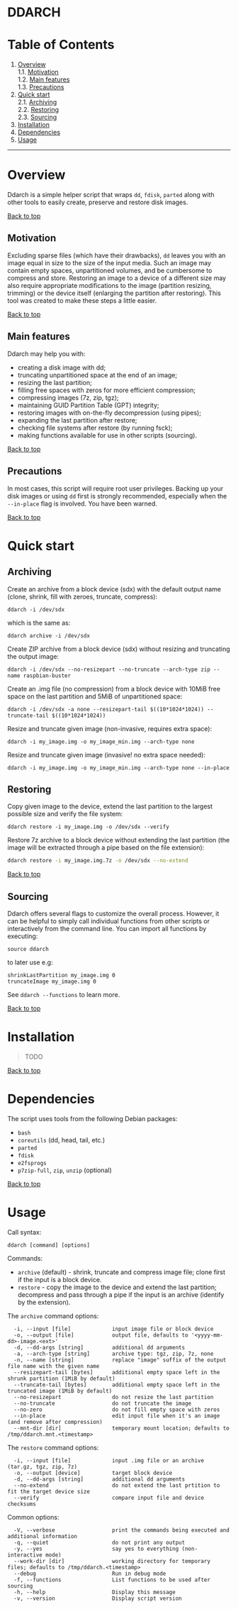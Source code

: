 # DDARCH

# Table of Contents

1.  [Overview](#overview)  
1.1. [Motivation](#motivation)  
	1.2. [Main features](#main-features)  
	1.3.  [Precautions](#precautions)  
2.  [Quick start](#quick-start)  
	2.1.  [Archiving](#archiving)  
	2.2.  [Restoring](#restoring)  
	2.3.  [Sourcing](#sourcing)  
3.  [Installation](#installation)  
4.  [Dependencies](#dependencies)  
5.  [Usage](#usage)

-----

# Overview

Ddarch is a simple helper script that wraps `dd`, `fdisk`, `parted` along with other tools to easily create, preserve and restore disk images. 

 [Back to top](#table-of-contents)

## Motivation
Excluding sparse files (which have their drawbacks), `dd` leaves you with an image equal in size to the size of the input media. Such an image may contain empty spaces, unpartitioned volumes, and be cumbersome to compress and store. Restoring an image to a device of a different size may also require appropriate modifications to the image (partition resizing, trimming) or the device itself (enlarging the partition after restoring). This tool was created to make these steps a little easier.

 [Back to top](#table-of-contents)

## Main features
Ddarch may help you with:

- creating a disk image with dd;
- truncating unpartitioned space at the end of an image;
- resizing the last partition;
- filling free spaces with zeros for more efficient compression;
- compressing images (7z, zip, tgz);
- maintaining GUID Partition Table (GPT) integrity;
- restoring images with on-the-fly decompression (using pipes);
- expanding the last partition after restore;
- checking file systems after restore (by running fsck);
- making functions available for use in other scripts (sourcing).

 [Back to top](#table-of-contents)

## Precautions
In most cases, this script will require root user privileges. Backing up your disk images or using `dd` first is strongly recommended, especially when the `--in-place` flag is involved. You have been warned.

 [Back to top](#table-of-contents)

# Quick start

## Archiving

Create an archive from a block device (sdx) with the default output name
(clone, shrink, fill with zeroes, truncate, compress):

```
ddarch -i /dev/sdx
```

which is the same as:

```
ddarch archive -i /dev/sdx
```
Create ZIP archive from a block device (sdx) without resizing and truncating the output image:

```
ddarch -i /dev/sdx --no-resizepart --no-truncate --arch-type zip --name raspbian-buster
```

Create an .img file (no compression) from a block device with 10MiB free
space on the last partition and 5MiB of unpartitioned space:

```
ddarch -i /dev/sdx -a none --resizepart-tail $((10*1024*1024)) --truncate-tail $((10*1024*1024))
```
Resize and truncate given image (non-invasive, requires extra space):

```
ddarch -i my_image.img -o my_image_min.img --arch-type none
```

Resize and truncate given image (invasive! no extra space needed):

```
ddarch -i my_image.img -o my_image_min.img --arch-type none --in-place
```

## Restoring

Copy given image to the device, extend the last partition to the largest possible size and verify the file system:

```
ddarch restore -i my_image.img -o /dev/sdx --verify
```

Restore 7z archive to a block device without extending the last partition
(the image will be extracted through a pipe based on the file extension):

```bash
ddarch restore -i my_image.img.7z -o /dev/sdx --no-extend
```

 [Back to top](#table-of-contents)

## Sourcing
Ddarch offers several flags to customize the overall process. However, it can be helpful to simply call individual functions from other scripts or interactively from the command line. You can import all functions by executing:
```
source ddarch
```
to later use e.g:
```
shrinkLastPartition my_image.img 0
truncateImage my_image.img 0
```
See `ddarch --functions` to learn more.

 [Back to top](#table-of-contents)

# Installation
> TODO

 [Back to top](#table-of-contents)

# Dependencies
The script uses tools from the following Debian packages:

- `bash`
- `coreutils` (dd, head, tail, etc.)
- `parted`
- `fdisk`
- `e2fsprogs`
- `p7zip-full`, `zip`, `unzip` (optional)

 [Back to top](#table-of-contents)

# Usage
Call syntax:
```
ddarch [command] [options]
```
Commands:

- `archive` (default) - shrink, truncate and compress image file; clone first if the input is a block device.
- `restore` - copy the image to the device and extend the last partition; decompress and pass through a pipe if the input is an archive (identify by the extension).

The `archive` command options:

```text
  -i, --input [file]             input image file or block device
  -o, --output [file]            output file, defaults to '<yyyy-mm-dd>-image.<ext>'
  -d, --dd-args [string]         additional dd arguments
  -a, --arch-type [string]       archive type: tgz, zip, 7z, none
  -n, --name [string]            replace "image" suffix of the output file name with the given name
  --resizepart-tail [bytes]      additional empty space left in the shrunk partition (1MiB by default)
  --truncate-tail [bytes]        additional empty space left in the truncated image (1MiB by default)
  --no-resizepart                do not resize the last partition
  --no-truncate                  do not truncate the image
  --no-zero                      do not fill empty space with zeros
  --in-place                     edit input file when it's an image (and remove after compression)
  --mnt-dir [dir]                temporary mount location; defaults to /tmp/ddarch.mnt.<timestamp>
```

The `restore` command options:

```text
  -i, --input [file]             input .img file or an archive (tar.gz, tgz, zip, 7z)
  -o, --output [device]          target block device
  -d, --dd-args [string]         additional dd arguments
  --no-extend                    do not extend the last prtition to fit the target device size
  --verify                       compare input file and device checksums
```

Common options:

```text
  -V, --verbose                  print the commands being executed and additional information
  -q, --quiet                    do not print any output
  -y, --yes                      say yes to everything (non-interactive mode)
  --work-dir [dir]               working directory for temporary files; defaults to /tmp/ddarch.<timestamp>
  --debug                        Run in debug mode
  -f, --functions                List functions to be used after sourcing
  -h, --help                     Display this message
  -v, --version                  Display script version
```


